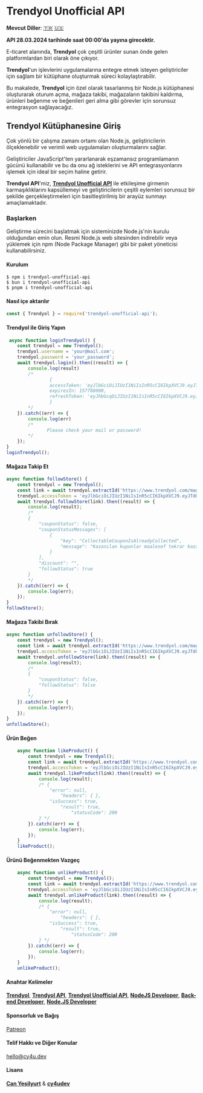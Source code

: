 # Trendyol Unofficial API

**Mevcut Diller**: [🇹🇷](https://cy4u.dev/Trendyol-Unofficial-API/tr "Türkçe") [🇺🇸](https://cy4u.dev/Trendyol-Unofficial-API/ "İngilizce")

**API 28.03.2024 tarihinde saat 00:00'da yayına girecektir.**

E-ticaret alanında, **Trendyol** çok çeşitli ürünler sunan önde gelen platformlardan biri olarak öne çıkıyor.

**Trendyol**'un işlevlerini uygulamalarına entegre etmek isteyen geliştiriciler için sağlam bir kütüphane oluşturmak süreci kolaylaştırabilir.

Bu makalede, **Trendyol** için özel olarak tasarlanmış bir Node.js kütüphanesi oluşturarak oturum açma, mağaza takibi, mağazaların takibini kaldırma, ürünleri beğenme ve beğenileri geri alma gibi görevler için sorunsuz entegrasyon sağlayacağız.

## Trendyol Kütüphanesine Giriş 

Çok yönlü bir çalışma zamanı ortamı olan Node.js, geliştiricilerin ölçeklenebilir ve verimli web uygulamaları oluşturmalarını sağlar.

Geliştiriciler JavaScript'ten yararlanarak eşzamansız programlamanın gücünü kullanabilir ve bu da onu ağ isteklerini ve API entegrasyonlarını işlemek için ideal bir seçim haline getirir.

**Trendyol API**'miz, [**Trendyol Unofficial API**](https://cy4u.dev/Trendyol-Unofficial-API/tr "Trendyol Unofficial API") ile etkileşime girmenin karmaşıklıklarını kapsüllemeyi ve geliştiricilerin çeşitli eylemleri sorunsuz bir şekilde gerçekleştirmeleri için basitleştirilmiş bir arayüz sunmayı amaçlamaktadır.

### Başlarken

Geliştirme sürecini başlatmak için sisteminizde Node.js'nin kurulu olduğundan emin olun. Resmi Node.js web sitesinden indirebilir veya yüklemek için npm (Node Package Manager) gibi bir paket yöneticisi kullanabilirsiniz.

#### Kurulum

```
$ npm i trendyol-unofficial-api
$ bun i trendyol-unofficial-api
$ pnpm i trendyol-unofficial-api
```

#### Nasıl içe aktarılır

```js
const { Trendyol } = require('trendyol-unofficial-api');
```

#### Trendyol ile Giriş Yapın
```js
 async function loginTrendyol() {
    const trendyol = new Trendyol();
    trendyol.username = 'your@mail.com';
    trendyol.password = 'your_password';
    await trendyol.login().then((result) => {
        console.log(result)
        /*
                {
                accessToken: 'eyJlbGciOiJIUzI1NiIsInR5cCI6IkpXVCJ9.eyJTdGFuZGFyZFVzZXIiOiIwIiwiqW5pcXVlX25hbWUiOiJjeWVzaWxgcnQ5NkBvdXRsb29rLmNvbSIsInN1YiI6ImN5ZXNpbHlydDk2QG91dGxvb2suY29tIiwicm9sZSI6InVzZXIiLCJhdHdydG1rIjoiMjQwZDJlOWEtZWI4MS0xMWVlLThlN2ItMjJlN2YyNzc5Mzc4IiwidXNlcklkIjoiMjg5MjU3MzUiLCJlbWFpbCI6ImN5ZXNpbHlydDk2QG91dGxvb2suY29tIiwiYXBwTmFtZSI6InR5IiwiYXVkIjoic2JBeXpZdFgraqhlTDRpZlZXeTV0eU1PTFBKV0Jya2EiLCJleHAiOjE4NjkyNTMwMzgsImlzcyI6ImF1dGgudHJlbmR5b2wuY29tIiwibmJmIjbxNzExNDY1MDM4fQ.CA5vHzWaBRSNiWKnjkV0BA4a7mBeaw-7ICaj86zR63U',
                expiresIn: 157788000,
                refreshToken: 'eyJhbGcqOiJIUzI1NiIsInR5cCI6IkpXVCJ9.eyJleHAeOjE3MTE1NTE0MzgsInN1YiI6MX0.pZ5U-LpU2IHrKT_yzidrIvbQMO_nhF0Y8tSWAcSQ0P8'
                }
        */
    }).catch((err) => {
        console.log(err)
        /*
               Please check your mail or password!
        */
    });
}
loginTrendyol();
```

#### Mağaza Takip Et

```js
async function followStore() {
    const trendyol = new Trendyol();
    const link = await trendyol.extractId('https://www.trendyol.com/magaza/online-parfum-m-117151?sst=0');
    trendyol.accessToken = 'eyJlbGciOiJIUzI1NiIsInR5cCI6IkpXVCJ9.eyJTdGFuZGFyZFVzZXIiOiIwIiwiqW5pcXVlX25hbWUiOiJjeWVzaWxgcnQ5NkBvdXRsb29rLmNvbSIsInN1YiI6ImN5ZXNpbHlydDk2QG91dGxvb2suY29tIiwicm9sZSI6InVzZXIiLCJhdHdydG1rIjoiMjQwZDJlOWEtZWI4MS0xMWVlLThlN2ItMjJlN2YyNzc5Mzc4IiwidXNlcklkIjoiMjg5MjU3MzUiLCJlbWFpbCI6ImN5ZXNpbHlydDk2QG91dGxvb2suY29tIiwiYXBwTmFtZSI6InR5IiwiYXVkIjoic2JBeXpZdFgraqhlTDRpZlZXeTV0eU1PTFBKV0Jya2EiLCJleHAiOjE4NjkyNTMwMzgsImlzcyI6ImF1dGgudHJlbmR5b2wuY29tIiwibmJmIjbxNzExNDY1MDM4fQ.CA5vHzWaBRSNiWKnjkV0BA4a7mBeaw-7ICaj86zR63U'
    await trendyol.followStore(link).then((result) => {
        console.log(result);
        /*
        {
            "couponStatus": false,
            "couponStatusMessages": [
                {
                    "key": "CollectableCouponIsAlreadyCollected",
                    "message": "Kazanılan kuponlar maalesef tekrar kazanılamıyor. Keyifli alışverişler"
                }
            ],
            "discount": "",
            "followStatus": true
        }
        */
    }).catch((err) => {
        console.log(err);
    });
}
followStore();
```

#### Mağaza Takibi Bırak

```js
async function unfollowStore() {
    const trendyol = new Trendyol();
    const link = await trendyol.extractId('https://www.trendyol.com/magaza/online-parfum-m-117151?sst=0');
    trendyol.accessToken = 'eyJlbGciOiJIUzI1NiIsInR5cCI6IkpXVCJ9.eyJTdGFuZGFyZFVzZXIiOiIwIiwiqW5pcXVlX25hbWUiOiJjeWVzaWxgcnQ5NkBvdXRsb29rLmNvbSIsInN1YiI6ImN5ZXNpbHlydDk2QG91dGxvb2suY29tIiwicm9sZSI6InVzZXIiLCJhdHdydG1rIjoiMjQwZDJlOWEtZWI4MS0xMWVlLThlN2ItMjJlN2YyNzc5Mzc4IiwidXNlcklkIjoiMjg5MjU3MzUiLCJlbWFpbCI6ImN5ZXNpbHlydDk2QG91dGxvb2suY29tIiwiYXBwTmFtZSI6InR5IiwiYXVkIjoic2JBeXpZdFgraqhlTDRpZlZXeTV0eU1PTFBKV0Jya2EiLCJleHAiOjE4NjkyNTMwMzgsImlzcyI6ImF1dGgudHJlbmR5b2wuY29tIiwibmJmIjbxNzExNDY1MDM4fQ.CA5vHzWaBRSNiWKnjkV0BA4a7mBeaw-7ICaj86zR63U'
    await trendyol.unfollowStore(link).then((result) => {
        console.log(result);
        /*
        {
            "couponStatus": false,
            "followStatus": false
        }
        */
    }).catch((err) => {
        console.log(err);
    });
}
unfollowStore();
```

#### Ürün Beğen

```js
    async function likeProduct() {
        const trendyol = new Trendyol();
        const link = await trendyol.extractId('https://www.trendyol.com/bargello/kadin-parfum-324-oriental-50-ml-edp-8691841304713-p-34117096');
        trendyol.accessToken = 'eyJlbGciOiJIUzI1NiIsInR5cCI6IkpXVCJ9.eyJTdGFuZGFyZFVzZXIiOiIwIiwiqW5pcXVlX25hbWUiOiJjeWVzaWxgcnQ5NkBvdXRsb29rLmNvbSIsInN1YiI6ImN5ZXNpbHlydDk2QG91dGxvb2suY29tIiwicm9sZSI6InVzZXIiLCJhdHdydG1rIjoiMjQwZDJlOWEtZWI4MS0xMWVlLThlN2ItMjJlN2YyNzc5Mzc4IiwidXNlcklkIjoiMjg5MjU3MzUiLCJlbWFpbCI6ImN5ZXNpbHlydDk2QG91dGxvb2suY29tIiwiYXBwTmFtZSI6InR5IiwiYXVkIjoic2JBeXpZdFgraqhlTDRpZlZXeTV0eU1PTFBKV0Jya2EiLCJleHAiOjE4NjkyNTMwMzgsImlzcyI6ImF1dGgudHJlbmR5b2wuY29tIiwibmJmIjbxNzExNDY1MDM4fQ.CA5vHzWaBRSNiWKnjkV0BA4a7mBeaw-7ICaj86zR63U';
        await trendyol.likeProduct(link).then((result) => {
            console.log(result);
            /* {
                "error": null,
                    "headers": { },
                "isSuccess": true,
                    "result": true,
                        "statusCode": 200
            } */
        }).catch((err) => {
            console.log(err);
        });
    }
    likeProduct();
```

#### Ürünü Beğenmekten Vazgeç

```js
    async function unlikeProduct() {
        const trendyol = new Trendyol();
        const link = await trendyol.extractId('https://www.trendyol.com/bargello/kadin-parfum-324-oriental-50-ml-edp-8691841304713-p-34117096');
        trendyol.accessToken = 'eyJlbGciOiJIUzI1NiIsInR5cCI6IkpXVCJ9.eyJTdGFuZGFyZFVzZXIiOiIwIiwiqW5pcXVlX25hbWUiOiJjeWVzaWxgcnQ5NkBvdXRsb29rLmNvbSIsInN1YiI6ImN5ZXNpbHlydDk2QG91dGxvb2suY29tIiwicm9sZSI6InVzZXIiLCJhdHdydG1rIjoiMjQwZDJlOWEtZWI4MS0xMWVlLThlN2ItMjJlN2YyNzc5Mzc4IiwidXNlcklkIjoiMjg5MjU3MzUiLCJlbWFpbCI6ImN5ZXNpbHlydDk2QG91dGxvb2suY29tIiwiYXBwTmFtZSI6InR5IiwiYXVkIjoic2JBeXpZdFgraqhlTDRpZlZXeTV0eU1PTFBKV0Jya2EiLCJleHAiOjE4NjkyNTMwMzgsImlzcyI6ImF1dGgudHJlbmR5b2wuY29tIiwibmJmIjbxNzExNDY1MDM4fQ.CA5vHzWaBRSNiWKnjkV0BA4a7mBeaw-7ICaj86zR63U';
        await trendyol.unlikeProduct(link).then((result) => {
            console.log(result);
            /* {
                "error": null,
                    "headers": { },
                "isSuccess": true,
                    "result": true,
                        "statusCode": 200
            } */
        }).catch((err) => {
            console.log(err);
        });
    }
    unlikeProduct();
```

#### Anahtar Kelimeler

[**Trendyol**](https://cy4u.dev/Trendyol-Unofficial-API/tr "Trendyol"), [**Trendyol API**](https://cy4u.dev/Trendyol-Unofficial-API/tr "Trendyol API"), [**Trendyol Unofficial API**](https://cy4u.dev/Trendyol-Unofficial-API/tr "Trendyol Unofficial API"), [**NodeJS Developer**](https://cy4u.dev "NodeJS Developer"), [**Back-end Developer**](https://cy4u.dev "Back-end Developer"), [**Node.JS Developer**](https://cy4u.dev "Node.JS Developer")

#### Sponsorluk ve Bağış

[Patreon](https://patreon.com/cy4udev "cy4udev patreon")

#### Telif Hakkı ve Diğer Konular

[hello@cy4u.dev](mailto:hello@cy4u.dev "hello@cy4u.dev")

#### Lisans

[**Can Yesilyurt**](https://canyesilyurt.com "Can Yesilyurt") & [**cy4udev**](https://cy4u.dev "cy4udev")
